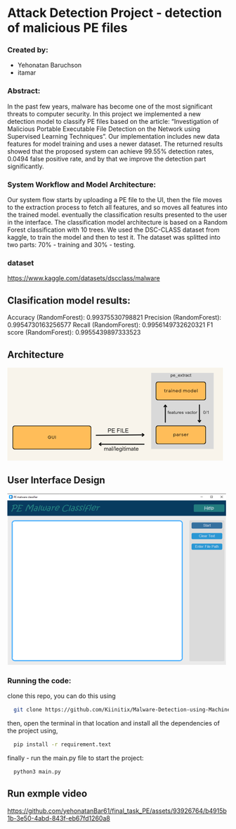 
# Attack Detection Project - detection of malicious PE files

### Created by:
- Yehonatan Baruchson
- itamar 

### Abstract:
In the past few years, malware has become one of the most significant threats to computer security. In this project we implemented a new detection model to classify PE files based on the article: “Investigation of Malicious Portable Executable File Detection on the Network using Supervised Learning Techniques”. Our implementation includes new data features for model training and uses a newer dataset. The returned results showed that the proposed system can achieve 99.55% detection rates, 0.0494 false positive rate, and by that we improve the detection part significantly.


### System Workflow and Model Architecture:
Our system flow starts by uploading a PE file to the UI, then the file moves to the extraction process to fetch all features, and so moves all features into the trained model. eventually the classification results presented to the user in the interface.
The classification model architecture is based on a Random Forest classification with 10 trees.
We used the DSC-CLASS dataset from kaggle, to train the model and then to test it. The dataset was splitted into two parts: 70% - training and 30% - testing.




### dataset 
https://www.kaggle.com/datasets/dscclass/malware

## Clasification model results:

Accuracy (RandomForest): 0.99375530798821 
Precision (RandomForest): 0.9954730163256577 
Recall (RandomForest): 0.9956149732620321 
F1 score (RandomForest): 0.9955439897333523

## Architecture

![App project_workflow](Snapshot/project_workflow.png)

## User Interface Design

![GUI](Snapshot/GUI.png)

### Running the code:
clone this repo, you can do this using
```bash
  git clone https://github.com/Kiinitix/Malware-Detection-using-Machine-learning.git
```

then, open the terminal in that location and install all the dependencies of the project using,

```bash
  pip install -r requirement.text
```

finally - run the main.py file to start the project:

```bash
  python3 main.py
```
## Run exmple video

https://github.com/yehonatanBar61/final_task_PE/assets/93926764/b4915b1b-3e50-4abd-843f-eb67fd1260a8




